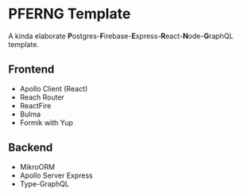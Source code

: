 # PFERNG Template

A kinda elaborate **P**ostgres-**F**irebase-**E**xpress-**R**eact-**N**ode-**G**raphQL template.

## Frontend

- Apollo Client (React)
- Reach Router
- ReactFire
- Bulma
- Formik with Yup

## Backend

- MikroORM
- Apollo Server Express
- Type-GraphQL
